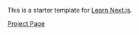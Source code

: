 This is a starter template for [Learn Next.js](https://nextjs.org/learn).

[Project Page](https://nextjs-tutorial-lvy2k54o1-yumekawa-chan.vercel.app/)